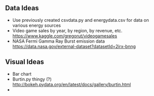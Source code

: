 ## Data Ideas

* Use previously created csvdata.py and energydata.csv for data on various energy sources
* Video game sales by year, by region, by revenue, etc. https://www.kaggle.com/gregorut/videogamesales
* NASA Fermi Gamma Ray Burst emission data https://data.nasa.gov/external-dataset?datasetId=2irx-bnng

## Visual Ideas

* Bar chart
* Burtin.py thingy (?) http://bokeh.pydata.org/en/latest/docs/gallery/burtin.html
* 
